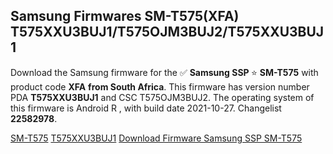 <h2>Samsung Firmwares SM-T575(XFA) T575XXU3BUJ1/T575OJM3BUJ2/T575XXU3BUJ1</h2>
Download the Samsung firmware for the ✅ <strong>Samsung SSP </strong> ⭐ <strong>SM-T575</strong> with product code <strong>XFA</strong> <strong> from South Africa</strong>. This firmware has version number PDA <strong>T575XXU3BUJ1</strong> and CSC T575OJM3BUJ2. The operating system of this firmware is Android R , with build date 2021-10-27. Changelist <strong>22582978</strong>.


[SM-T575](https://samfirm.shop/samsung/model/SM-T575)
[T575XXU3BUJ1](https://samfirm.shop/samsung/pda/T575XXU3BUJ1)
[Download Firmware Samsung SSP SM-T575](https://samfirm.shop/samsung/firmware/469744)

